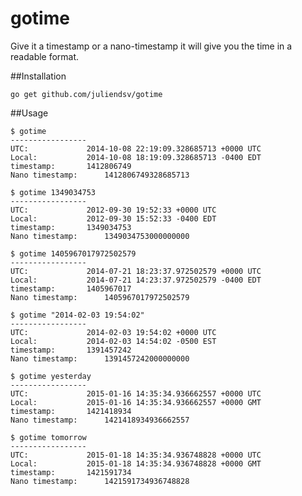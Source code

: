 gotime
======

Give it a timestamp or a nano-timestamp it will give you the time in a readable format.

##Installation


	go get github.com/juliendsv/gotime


##Usage


	$ gotime
	-----------------
	UTC: 			 2014-10-08 22:19:09.328685713 +0000 UTC
	Local: 			 2014-10-08 18:19:09.328685713 -0400 EDT
	timestamp: 		 1412806749
	Nano timestamp: 	 1412806749328685713

	$ gotime 1349034753
	-----------------
	UTC: 			 2012-09-30 19:52:33 +0000 UTC
	Local: 			 2012-09-30 15:52:33 -0400 EDT
	timestamp: 		 1349034753
	Nano timestamp: 	 1349034753000000000

	$ gotime 1405967017972502579
	-----------------
	UTC: 			 2014-07-21 18:23:37.972502579 +0000 UTC
	Local: 			 2014-07-21 14:23:37.972502579 -0400 EDT
	timestamp: 		 1405967017
	Nano timestamp: 	 1405967017972502579

	$ gotime "2014-02-03 19:54:02"
	-----------------
	UTC: 			 2014-02-03 19:54:02 +0000 UTC
	Local: 			 2014-02-03 14:54:02 -0500 EST
	timestamp: 		 1391457242
	Nano timestamp: 	 1391457242000000000

	$ gotime yesterday
	-----------------
	UTC: 			 2015-01-16 14:35:34.936662557 +0000 UTC
	Local: 			 2015-01-16 14:35:34.936662557 +0000 GMT
	timestamp: 		 1421418934
	Nano timestamp: 	 1421418934936662557

	$ gotime tomorrow
	-----------------
	UTC: 			 2015-01-18 14:35:34.936748828 +0000 UTC
	Local: 			 2015-01-18 14:35:34.936748828 +0000 GMT
	timestamp: 		 1421591734
	Nano timestamp: 	 1421591734936748828
